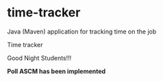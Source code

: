 # time-tracker
Java (Maven) application for tracking time on the job

Time tracker

Good Night Students!!!

**Poll ASCM has been implemented**
